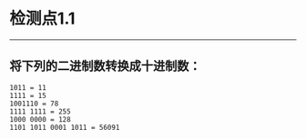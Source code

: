 # 检测点1.1
---
## 将下列的二进制数转换成十进制数：
```
1011 = 11
1111 = 15
1001110 = 78
1111 1111 = 255
1000 0000 = 128
1101 1011 0001 1011 = 56091
```
